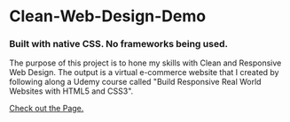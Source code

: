 # Clean-Web-Design-Demo

### Built with native CSS. No frameworks being used.

The purpose of this project is to hone my skills with Clean and Responsive Web Design. The output is a virtual e-commerce website that I created by following along a Udemy course called "Build Responsive Real World Websites with HTML5 and CSS3".

[Check out the Page.](https://allguitars.github.io/Clean-Web-Design-Demo/)
